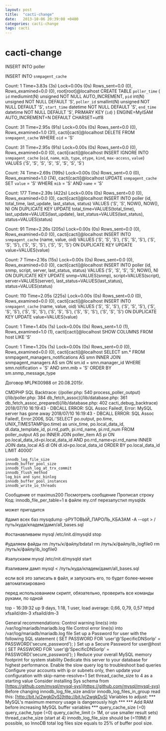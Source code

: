 ```yaml
---
layout: post
title:  "cacti-change"
date:   2013-10-06 20:39:08 +0400
categories: cacti-change
tags: cacti
---
```


# cacti-change
INSERT INTO poller

INSERT INTO `snmpagent_cache`



Count: 1  Time=3.83s (3s)  Lock=0.00s (0s)  Rows_sent=0.0 (0), Rows_examined=0.0 (0), root[root]@localhost
  CREATE TABLE `poller_time` (
  `id` mediumint(N) unsigned NOT NULL AUTO_INCREMENT,
  `pid` int(N) unsigned NOT NULL DEFAULT 'S',
  `poller_id` smallint(N) unsigned NOT NULL DEFAULT 'S',
  `start_time` datetime NOT NULL DEFAULT 'S',
  `end_time` datetime NOT NULL DEFAULT 'S',
  PRIMARY KEY (`id`)
  ) ENGINE=MyISAM AUTO_INCREMENT=N DEFAULT CHARSET=utf8

Count: 31  Time=2.95s (91s)  Lock=0.00s (0s)  Rows_sent=0.0 (0), Rows_examined=1.0 (31), cacti[cacti]@localhost
  DELETE FROM `snmpagent_cache` WHERE `oid` = 'S'

Count: 31  Time=2.95s (91s)  Lock=0.00s (0s)  Rows_sent=0.0 (0), Rows_examined=0.0 (0), cacti[cacti]@localhost
  INSERT IGNORE INTO `snmpagent_cache`      (`oid`, `name`, `mib`, `type`, `otype`, `kind`, `max-access`, `value`)      VALUES ('S', 'S', 'S', 'S', 'S', 'S', 'S', 'S')

Count: 74  Time=2.69s (199s)  Lock=0.00s (0s)  Rows_sent=0.0 (0), Rows_examined=1.0 (74), cacti[cacti]@localhost
  UPDATE `snmpagent_cache`   SET `value` = 'S'   WHERE `mib` = 'S'   AND `name` = 'S'

Count: 177  Time=2.39s (422s)  Lock=0.00s (0s)  Rows_sent=0.0 (0), Rows_examined=0.0 (0), cacti[cacti]@localhost
  INSERT INTO poller (id, total_time, last_update, last_status, status)  VALUES ('S', 'S', NOW(), NOW(), N)  ON DUPLICATE KEY UPDATE total_time=VALUES(total_time), last_update=VALUES(last_update),  last_status=VALUES(last_status), status=VALUES(status)

Count: 91  Time=2.26s (205s)  Lock=0.00s (0s)  Rows_sent=0.0 (0), Rows_examined=0.0 (0), cacti[cacti]@localhost
  INSERT INTO `snmpagent_cache`      (name, value, oid)      VALUES ('S', 'S', 'S'), ('S', 'S', 'S'), ('S', 'S', 'S'), ('S', 'S', 'S'), ('S', 'S', 'S')      ON DUPLICATE KEY UPDATE value=VALUES(value)

Count: 7  Time=2.16s (15s)  Lock=0.00s (0s)  Rows_sent=0.0 (0), Rows_examined=0.0 (0), cacti[cacti]@localhost
  INSERT INTO poller (id, snmp, script, server, last_status, status)  VALUES ('S', 'S', 'S', 'S', NOW(), N)  ON DUPLICATE KEY UPDATE snmp=VALUES(snmp), script=VALUES(script),  server=VALUES(server), last_status=VALUES(last_status), status=VALUES(status)

Count: 110  Time=2.05s (225s)  Lock=0.00s (0s)  Rows_sent=0.0 (0), Rows_examined=0.0 (0), cacti[cacti]@localhost
  INSERT INTO `snmpagent_cache`      (name, value, oid)      VALUES ('S', 'S', 'S'), ('S', 'S', 'S'), ('S', 'S', 'S'), ('S', 'S', 'S'), ('S', 'S', 'S'), ('S', 'S', 'S'), ('S', 'S', 'S')      ON DUPLICATE KEY UPDATE value=VALUES(value)

Count: 1  Time=1.40s (1s)  Lock=0.00s (0s)  Rows_sent=1.0 (1), Rows_examined=1.0 (1), cacti[cacti]@localhost
  SHOW COLUMNS FROM host LIKE 'S'

Count: 1  Time=1.20s (1s)  Lock=0.00s (0s)  Rows_sent=0.0 (0), Rows_examined=0.0 (0), cacti[cacti]@localhost
  SELECT sm.*   FROM snmpagent_managers_notifications AS smn   INNER JOIN snmpagent_managers AS sm   ON sm.id = smn.manager_id   WHERE smn.notification = 'S'   AND smn.mib = 'S'   ORDER BY sm.snmp_message_type



 Договор №LPK00988 от 20.08.2015г. 


CMDPHP SQL Backtrace: (/poller.php: 540 process_poller_output)(/lib/poller.php: 384 db_fetch_assoc)(/lib/database.php: 361 db_fetch_assoc_prepared)(/lib/database.php: 402 cacti_debug_backtrace) 
2018/07/10 16:19:43 - DBCALL ERROR: SQL Assoc Failed!, Error: MySQL server has gone away
2018/07/10 16:19:43 - DBCALL ERROR: SQL Assoc Failed!, Error:2006, SQL:'SELECT po.output, po.time, UNIX_TIMESTAMP(po.time) as unix_time, po.local_data_id, dl.data_template_id, pi.rrd_path, pi.rrd_name, pi.rrd_num FROM poller_output AS po INNER JOIN poller_item AS pi ON po.local_data_id=pi.local_data_id AND po.rrd_name=pi.rrd_name INNER JOIN data_local AS dl ON dl.id=po.local_data_id ORDER BY po.local_data_id LIMIT 40000' 




    innodb_log_file_size
    innodb_buffer_pool_size
    innodb_flush_log_at_trx_commit
    innodb_flush_method
    log_bin and sync_binlog
    innodb_buffer_pool_instances
    innodb_write_io_threads


 Сообщение от maximus200 Посмотреть сообщение
Прописал строку
Код:
innodb_file_per_table=1
в файле my.cnf
перезапустил mysqldx



может пригодится

#дамп всех баз
mysqdump -pРУТОВЫЙ_ПАРОЛЬ_КБАЗАМ -A --opt > /путь/куда/кладем/дамп/all_bases.sql

#останавливаем mysql
/etc/init.d/mysqld stop

#удаляем файды
rm /путь/к/файлу/bdata1
rm /путь/к/файлу/ib_logfile0
rm /путь/к/файлу/ib_logfile0

#запускаем mysql
/etc/init.d/mysqld start

#заливаем дамп
mysql < /путь/куда/кладем/дамп/all_bases.sql


если всё это записать в файл, и запускать его, то будет более-менее автоматизировано

перед использованием скрипт, обязательно, проверить все команды руками, по одной

top - 16:39:32 up 9 days,  1:18,  1 user,  load average: 0,66, 0,79, 0,57
httpd
xfsaild/dm-3
xfsaild/dm-3



General recommendations:
    Control warning line(s) into /var/log/mariadb/mariadb.log file
    Control error line(s) into /var/log/mariadb/mariadb.log file
    Set up a Password for user with the following SQL statement ( SET PASSWORD FOR 'user'@'SpecificDNSorIp' = PASSWORD('secure_password'); )
    Set up a Secure Password for user@host ( SET PASSWORD FOR 'user'@'SpecificDNSorIp' = PASSWORD('secure_password'); )
    Reduce your overall MySQL memory footprint for system stability
    Dedicate this server to your database for highest performance.
    Enable the slow query log to troubleshoot bad queries
    Configure your accounts with ip or subnets only, then update your configuration with skip-name-resolve=1
    Set thread_cache_size to 4 as a starting value
    Consider installing Sys schema from [https://github.com/mysql/mysql-sys](https://github.com/mysql/mysql-sys)
    Before changing innodb_log_file_size and/or innodb_log_files_in_group read this: [http://bit.ly/2wgkDvS](http://bit.ly/2wgkDvS)
Variables to adjust:
  *** MySQL's maximum memory usage is dangerously high ***
  *** Add RAM before increasing MySQL buffer variables ***
    query_cache_size (=0)
    query_cache_type (=0)
    query_cache_limit (> 1M, or use smaller result sets)
    thread_cache_size (start at 4)
    innodb_log_file_size should be (=119M) if possible, so InnoDB total log files size equals to 25% of buffer pool size.

